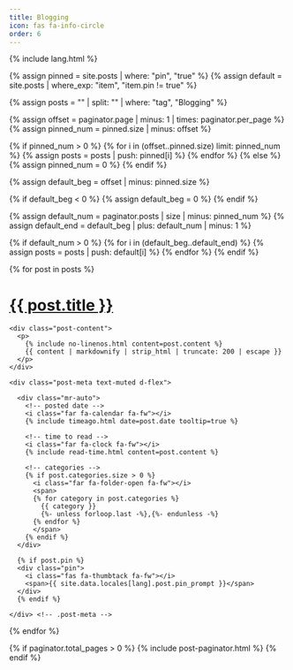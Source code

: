 ```yaml
---
title: Blogging
icon: fas fa-info-circle
order: 6
---
```

{% include lang.html %}

{% assign pinned = site.posts | where: "pin", "true" %}
{% assign default = site.posts | where_exp: "item", "item.pin != true" %}

{% assign posts = "" | split: "" | where: "tag", "Blogging" %}

<!-- Get pinned posts -->

{% assign offset = paginator.page | minus: 1 | times: paginator.per_page %}
{% assign pinned_num = pinned.size | minus: offset %}

{% if pinned_num > 0 %}
  {% for i in (offset..pinned.size) limit: pinned_num %}
    {% assign posts = posts | push: pinned[i] %}
  {% endfor %}
{% else %}
  {% assign pinned_num = 0 %}
{% endif %}


<!-- Get default posts -->

{% assign default_beg = offset | minus: pinned.size %}

{% if default_beg < 0 %}
  {% assign default_beg = 0 %}
{% endif %}

{% assign default_num = paginator.posts | size | minus: pinned_num  %}
{% assign default_end = default_beg | plus: default_num | minus: 1 %}

{% if default_num > 0 %}
  {% for i in (default_beg..default_end) %}
    {% assign posts = posts | push: default[i] %}
  {% endfor %}
{% endif %}

<div id="post-list">

{% for post in posts %}

  <div class="post-preview">
    <h1>
      <a href="{{ post.url | relative_url }}">{{ post.title }}</a>
    </h1>

    <div class="post-content">
      <p>
        {% include no-linenos.html content=post.content %}
        {{ content | markdownify | strip_html | truncate: 200 | escape }}
      </p>
    </div>

    <div class="post-meta text-muted d-flex">

      <div class="mr-auto">
        <!-- posted date -->
        <i class="far fa-calendar fa-fw"></i>
        {% include timeago.html date=post.date tooltip=true %}

        <!-- time to read -->
        <i class="far fa-clock fa-fw"></i>
        {% include read-time.html content=post.content %}

        <!-- categories -->
        {% if post.categories.size > 0 %}
          <i class="far fa-folder-open fa-fw"></i>
          <span>
          {% for category in post.categories %}
            {{ category }}
            {%- unless forloop.last -%},{%- endunless -%}
          {% endfor %}
          </span>
        {% endif %}
      </div>

      {% if post.pin %}
      <div class="pin">
        <i class="fas fa-thumbtack fa-fw"></i>
        <span>{{ site.data.locales[lang].post.pin_prompt }}</span>
      </div>
      {% endif %}

    </div> <!-- .post-meta -->

  </div> <!-- .post-review -->

{% endfor %}

</div> <!-- #post-list -->

{% if paginator.total_pages > 0 %}
  {% include post-paginator.html %}
{% endif %}
